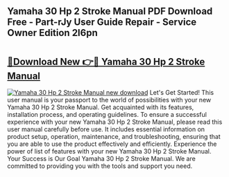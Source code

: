 ## Yamaha 30 Hp 2 Stroke Manual PDF Download Free - Part-rJy User Guide Repair - Service Owner Edition 2I6pn

# <h2><a href="http://bc84245.oget.top/?id=Yamaha+30+Hp+2+Stroke+Manual">🔗Download New 👉🔴 Yamaha 30 Hp 2 Stroke Manual</a></h2>

[![Yamaha 30 Hp 2 Stroke Manual new download](https://i.imgur.com/5g1atiW.png)](http://bc84245.oget.top/?id=Yamaha+30+Hp+2+Stroke+Manual)
Let's Get Started! This user manual is your passport to the world of possibilities with your new Yamaha 30 Hp 2 Stroke Manual. Get acquainted with its features, installation process, and operating guidelines. To ensure a successful experience with your new Yamaha 30 Hp 2 Stroke Manual, please read this user manual carefully before use. It includes essential information on product setup, operation, maintenance, and troubleshooting, ensuring that you are able to use the product effectively and efficiently. Experience the power of list of features with your new Yamaha 30 Hp 2 Stroke Manual. Your Success is Our Goal Yamaha 30 Hp 2 Stroke Manual. We are committed to providing you with the tools and support you need.
